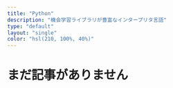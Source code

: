 ```yaml
---
title: "Python"
description: "機会学習ライブラリが豊富なインタープリタ言語"
type: "default"
layout: "single"
color: "hsl(210, 100%, 40%)"
---
```


# まだ記事がありません